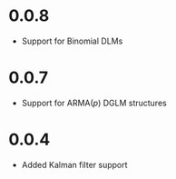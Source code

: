 # 0.0.8

 - Support for Binomial DLMs

# 0.0.7

 - Support for ARMA(*p*) DGLM structures
 
# 0.0.4

 - Added Kalman filter support
